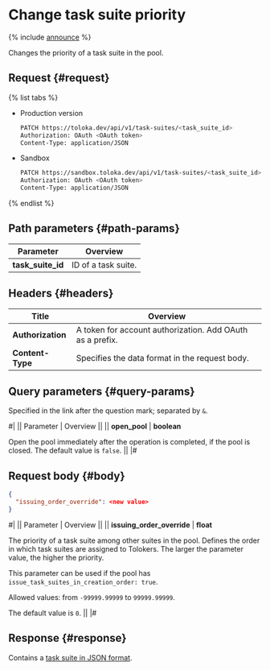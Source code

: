 # Change task suite priority

{% include [announce](../_includes/announce.md) %}

Changes the priority of a task suite in the pool.

## Request {#request}

{% list tabs %}

- Production version

    ```bash
    PATCH https://toloka.dev/api/v1/task-suites/<task_suite_id>
    Authorization: OAuth <OAuth token>
    Content-Type: application/JSON
    ```

- Sandbox

    ```bash
    PATCH https://sandbox.toloka.dev/api/v1/task-suites/<task_suite_id>
    Authorization: OAuth <OAuth token>
    Content-Type: application/JSON
    ```

{% endlist %}

## Path parameters {#path-params}

Parameter | Overview
----- | -----
**task_suite_id** | ID of a task suite.

## Headers {#headers}

Title | Overview
----- | -----
**Authorization** | A token for account authorization. Add OAuth as a prefix.
**Content-Type** | Specifies the data format in the request body.

## Query parameters {#query-params}

Specified in the link after the question mark; separated by `&`.

#|
|| Parameter | Overview ||
|| **open_pool** | **boolean**

Open the pool immediately after the operation is completed, if the pool is closed. The default value is `false`. ||
|#

## Request body {#body}

```json
{
  "issuing_order_override": <new value>
}
```

#|
|| Parameter | Overview ||
|| **issuing_order_override** | **float**

The priority of a task suite among other suites in the pool. Defines the order in which task suites are assigned to Tolokers. The larger the parameter value, the higher the priority.

This parameter can be used if the pool has `issue_task_suites_in_creation_order: true`.

Allowed values: from `-99999.99999` to `99999.99999`.

The default value is `0`. ||
|#

## Response {#response}

Contains a [task suite in JSON format](task-suite.md).